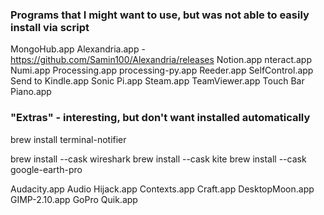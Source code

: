 ### Programs that I might want to use, but was not able to easily install via script
MongoHub.app
Alexandria.app - https://github.com/Samin100/Alexandria/releases
Notion.app
nteract.app
Numi.app
Processing.app
processing-py.app
Reeder.app
SelfControl.app 
Send to Kindle.app
Sonic Pi.app 
Steam.app
TeamViewer.app
Touch Bar Piano.app



### "Extras" - interesting, but don't want installed automatically 

brew install terminal-notifier

brew install --cask wireshark
brew install --cask kite
brew install --cask google-earth-pro


Audacity.app
Audio Hijack.app
Contexts.app
Craft.app
DesktopMoon.app
GIMP-2.10.app
GoPro Quik.app